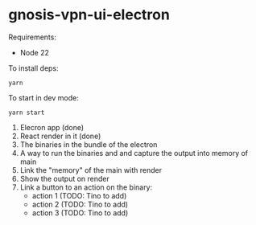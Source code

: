 # gnosis-vpn-ui-electron

Requirements:
 - Node 22

To install deps:

`yarn`

To start in dev mode:

`yarn start`


1. Elecron app (done)
2. React render in it  (done)
3. The binaries in the bundle of the electron
4. A way to run the binaries and and capture the output into memory of main
5. Link the "memory" of the main with render 
6. Show the output on render
7. Link a button to an action on the binary:
    - action 1 (TODO: Tino to add)
    - action 2 (TODO: Tino to add)
    - action 3 (TODO: Tino to add)

